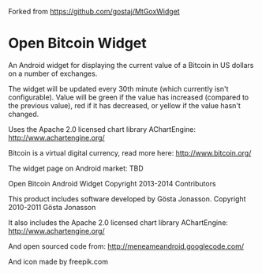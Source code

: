 
Forked from https://github.com/gostaj/MtGoxWidget

Open Bitcoin Widget
===================

An Android widget for displaying the current value of a Bitcoin in US dollars
on a number of exchanges.

The widget will be updated every 30th minute (which currently isn't
configurable).  Value will be green if the value has increased (compared to the
previous value), red if it has decreased, or yellow if the value hasn't
changed.

Uses the Apache 2.0 licensed chart library AChartEngine:
http://www.achartengine.org/

Bitcoin is a virtual digital currency, read more here:
http://www.bitcoin.org/

The widget page on Android market:
TBD



Open Bitcoin Android Widget
Copyright 2013-2014 Contributors

This product includes software developed by Gösta Jonasson.
Copyright 2010-2011 Gösta Jonasson

It also includes the Apache 2.0 licensed chart library AChartEngine:
http://www.achartengine.org/

And open sourced code from:
http://meneameandroid.googlecode.com/

And icon made by freepik.com

